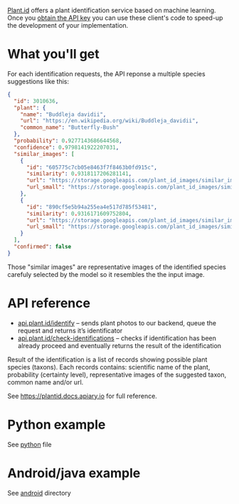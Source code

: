 [Plant.id](https://Plant.id) offers a plant identification service based on machine learning. Once you [obtain the API key](https://web.plant.id/plant-identification-api/) you can use these client's code to speed-up the development of your implementation.

# What you'll get
For each identification requests, the API reponse a multiple species suggestions like this:
```json
{
  "id": 3010636,
  "plant": {
    "name": "Buddleja davidii",
    "url": "https://en.wikipedia.org/wiki/Buddleja_davidii",
    "common_name": "Butterfly-Bush"
  },
  "probability": 0.9277143686644568,
  "confidence": 0.9798141922207031,
  "similar_images": [
    {
      "id": "605775c7cb05e8463f7f8463b0fd915c",
      "similarity": 0.9318117206281141,
      "url": "https://storage.googleapis.com/plant_id_images/similar_images/2019_05/images/Buddleja davidii/605775c7cb05e8463f7f8463b0fd915c.jpg",
      "url_small": "https://storage.googleapis.com/plant_id_images/similar_images/2019_05/images/Buddleja davidii/605775c7cb05e8463f7f8463b0fd915c.small.jpg"
    },
    {
      "id": "890cf5e5b94a255ea4e517d785f53481",
      "similarity": 0.9316171609752804,
      "url": "https://storage.googleapis.com/plant_id_images/similar_images/2019_05/images/Buddleja davidii/890cf5e5b94a255ea4e517d785f53481.jpg",
      "url_small": "https://storage.googleapis.com/plant_id_images/similar_images/2019_05/images/Buddleja davidii/890cf5e5b94a255ea4e517d785f53481.small.jpg"
    }
  ],
  "confirmed": false
}
```
Those "similar images" are representative images of the identified species carefuly selected by the model so it resembles the the input image.


# API reference
 * [api.plant.id/identify](https://plantid.docs.apiary.io/#reference/0/identification/identify-plant) – sends plant photos to our backend, queue the request and returns it’s identificator
 * [api.plant.id/check-identifications](https://plantid.docs.apiary.io/#reference/0/check/check-identifications) – checks if identification has been already proceed and eventually returns the result of the identification
 
Result of the identification is a list of records showing possible plant species (taxons). Each records contains: scientific name of the plant, probability (certainty level), representative images of the suggested taxon, common name and/or url.
 
See https://plantid.docs.apiary.io for full reference.

# Python example

See [python](https://github.com/Plant-id/plant-id-examples/blob/master/python/plant_id_client.py) file

# Android/java example

See [android](https://github.com/Plant-id/plant-id-examples/tree/master/android) directory
